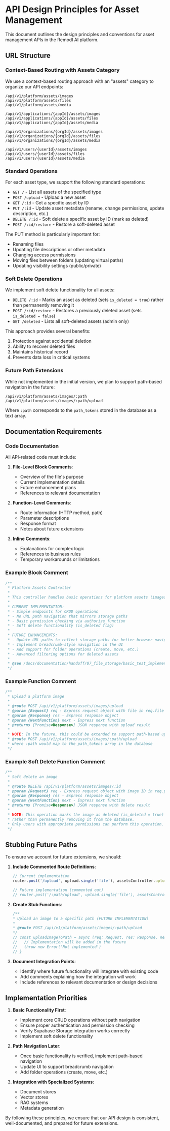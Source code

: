 # API Design Principles for Asset Management

This document outlines the design principles and conventions for asset management APIs in the Remodl AI platform.

## URL Structure

### Context-Based Routing with Assets Category

We use a context-based routing approach with an "assets" category to organize our API endpoints:

```
/api/v1/platform/assets/images
/api/v1/platform/assets/files
/api/v1/platform/assets/media

/api/v1/applications/{appId}/assets/images
/api/v1/applications/{appId}/assets/files
/api/v1/applications/{appId}/assets/media

/api/v1/organizations/{orgId}/assets/images
/api/v1/organizations/{orgId}/assets/files
/api/v1/organizations/{orgId}/assets/media

/api/v1/users/{userId}/assets/images
/api/v1/users/{userId}/assets/files
/api/v1/users/{userId}/assets/media
```

### Standard Operations

For each asset type, we support the following standard operations:

- `GET /` - List all assets of the specified type
- `POST /upload` - Upload a new asset
- `GET /:id` - Get a specific asset by ID
- `PUT /:id` - Update asset metadata (rename, change permissions, update description, etc.)
- `DELETE /:id` - Soft delete a specific asset by ID (mark as deleted)
- `POST /:id/restore` - Restore a soft-deleted asset

The PUT method is particularly important for:
- Renaming files
- Updating file descriptions or other metadata
- Changing access permissions
- Moving files between folders (updating virtual paths)
- Updating visibility settings (public/private)

### Soft Delete Operations

We implement soft delete functionality for all assets:

- `DELETE /:id` - Marks an asset as deleted (sets `is_deleted = true`) rather than permanently removing it
- `POST /:id/restore` - Restores a previously deleted asset (sets `is_deleted = false`)
- `GET /deleted` - Lists all soft-deleted assets (admin only)

This approach provides several benefits:
1. Protection against accidental deletion
2. Ability to recover deleted files
3. Maintains historical record
4. Prevents data loss in critical systems

### Future Path Extensions

While not implemented in the initial version, we plan to support path-based navigation in the future:

```
/api/v1/platform/assets/images/:path
/api/v1/platform/assets/images/:path/upload
```

Where `:path` corresponds to the `path_tokens` stored in the database as a text array.

## Documentation Requirements

### Code Documentation

All API-related code must include:

1. **File-Level Block Comments**:
   - Overview of the file's purpose
   - Current implementation details
   - Future enhancement plans
   - References to relevant documentation

2. **Function-Level Comments**:
   - Route information (HTTP method, path)
   - Parameter descriptions
   - Response format
   - Notes about future extensions

3. **Inline Comments**:
   - Explanations for complex logic
   - References to business rules
   - Temporary workarounds or limitations

### Example Block Comment

```typescript
/**
 * Platform Assets Controller
 * 
 * This controller handles basic operations for platform assets (images, files, media).
 * 
 * CURRENT IMPLEMENTATION:
 * - Simple endpoints for CRUD operations
 * - No URL path navigation that mirrors storage paths
 * - Basic permission checking via authorize function
 * - Soft delete functionality (is_deleted flag)
 * 
 * FUTURE ENHANCEMENTS:
 * - Update URL paths to reflect storage paths for better browser navigation
 * - Implement breadcrumb-style navigation in the UI
 * - Add support for folder operations (create, move, etc.)
 * - Advanced filtering options for deleted assets
 * 
 * @see /docs/documentation/handoff/07_file_storage/basic_test_implementation/basic_upload_test_handoff.md
 */
```

### Example Function Comment

```typescript
/**
 * Upload a platform image
 * 
 * @route POST /api/v1/platform/assets/images/upload
 * @param {Request} req - Express request object with file in req.file
 * @param {Response} res - Express response object
 * @param {NextFunction} next - Express next function
 * @returns {Promise<Response>} JSON response with upload result
 * 
 * NOTE: In the future, this could be extended to support path-based uploads:
 * @route POST /api/v1/platform/assets/images/:path/upload
 * where :path would map to the path_tokens array in the database
 */
```

### Example Soft Delete Function Comment

```typescript
/**
 * Soft delete an image
 * 
 * @route DELETE /api/v1/platform/assets/images/:id
 * @param {Request} req - Express request object with image ID in req.params.id
 * @param {Response} res - Express response object
 * @param {NextFunction} next - Express next function
 * @returns {Promise<Response>} JSON response with delete result
 * 
 * NOTE: This operation marks the image as deleted (is_deleted = true)
 * rather than permanently removing it from the database.
 * Only users with appropriate permissions can perform this operation.
 */
```

## Stubbing Future Paths

To ensure we account for future extensions, we should:

1. **Include Commented Route Definitions**:
   ```typescript
   // Current implementation
   router.post('/upload', upload.single('file'), assetsController.uploadImage)
   
   // Future implementation (commented out)
   // router.post('/:path/upload', upload.single('file'), assetsController.uploadImageToPath)
   ```

2. **Create Stub Functions**:
   ```typescript
   /**
   * Upload an image to a specific path (FUTURE IMPLEMENTATION)
   * 
   * @route POST /api/v1/platform/assets/images/:path/upload
   */
   // const uploadImageToPath = async (req: Request, res: Response, next: NextFunction) => {
   //   // Implementation will be added in the future
   //   throw new Error('Not implemented')
   // }
   ```

3. **Document Integration Points**:
   - Identify where future functionality will integrate with existing code
   - Add comments explaining how the integration will work
   - Include references to relevant documentation or design decisions

## Implementation Priorities

1. **Basic Functionality First**:
   - Implement core CRUD operations without path navigation
   - Ensure proper authentication and permission checking
   - Verify Supabase Storage integration works correctly
   - Implement soft delete functionality

2. **Path Navigation Later**:
   - Once basic functionality is verified, implement path-based navigation
   - Update UI to support breadcrumb navigation
   - Add folder operations (create, move, etc.)

3. **Integration with Specialized Systems**:
   - Document stores
   - Vector stores
   - RAG systems
   - Metadata generation

By following these principles, we ensure that our API design is consistent, well-documented, and prepared for future extensions. 